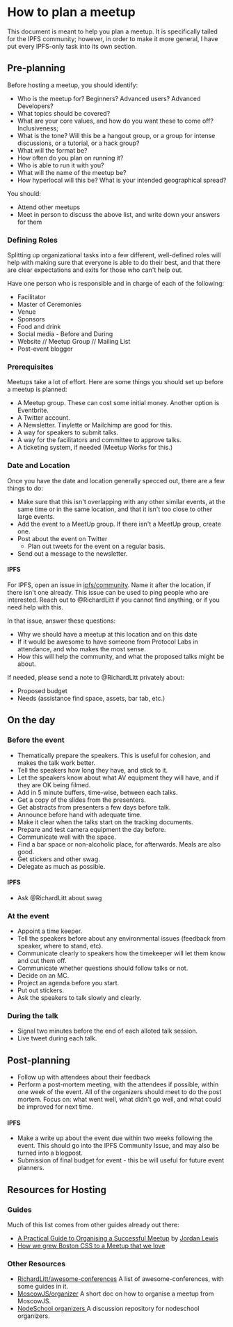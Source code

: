 # How to plan a meetup

This document is meant to help you plan a meetup. It is specifically tailed for the IPFS community; however, in order to make it more general, I have put every IPFS-only task into its own section.

## Pre-planning

Before hosting a meetup, you should identify: 

- Who is the meetup for? Beginners? Advanced users? Advanced Developers?
- What topics should be covered?
- What are your core values, and how do you want these to come off? Inclusiveness;
- What is the tone? Will this be a hangout group, or a group for intense discussions, or a tutorial, or a hack group?
- What will the format be?
- How often do you plan on running it?
- Who is able to run it with you?
- What will the name of the meetup be?
- How hyperlocal will this be? What is your intended geographical spread?

You should:

- Attend other meetups
- Meet in person to discuss the above list, and write down your answers for them

### Defining Roles

Splitting up organizational tasks into a few different, well-defined roles will help with making sure that everyone is able to do their best, and that there are clear expectations and exits for those who can't help out.

Have one person who is responsible and in charge of each of the following:

- Facilitator
- Master of Ceremonies
- Venue
- Sponsors
- Food and drink
- Social media - Before and During
- Website // Meetup Group // Mailing List
- Post-event blogger

### Prerequisites

Meetups take a lot of effort. Here are some things you should set up before a meetup is planned:

- A Meetup group. These can cost some initial money. Another option is Eventbrite.
- A Twitter account.
- A Newsletter. Tinylette or Mailchimp are good for this.
- A way for speakers to submit talks.
- A way for the facilitators and committee to approve talks.
- A ticketing system, if needed (Meetup Works for this.)

### Date and Location

Once you have the date and location generally specced out, there are a few things to do: 

- Make sure that this isn't overlapping with any other similar events, at the same time or in the same location, and that it isn't too close to other large events.
- Add the event to a MeetUp group. If there isn't a MeetUp group, create one.
- Post about the event on Twitter
  - Plan out tweets for the event on a regular basis.
- Send out a message to the newsletter.

#### IPFS

For IPFS, open an issue in [ipfs/community](https://github.com/ipfs/community). Name it after the location, if there isn't one already. This issue can be used to ping people who are interested. Reach out to @RichardLitt if you cannot find anything, or if you need help with this.

In that issue, answer these questions: 
  - Why we should have a meetup at this location and on this date
  - If it would be awesome to have someone from Protocol Labs in attendance, and who makes the most sense.
  - How this will help the community, and what the proposed talks might be about.

If needed, please send a note to @RichardLitt privately about:
  - Proposed budget
  - Needs (assistance find space, assets, bar tab, etc.)

## On the day

### Before the event

- Thematically prepare the speakers. This is useful for cohesion, and makes the talk work better.
- Tell the speakers how long they have, and stick to it.
- Let the speakers know about what AV equipment they will have, and if they are OK being filmed.
- Add in 5 minute buffers, time-wise, between each talks.
- Get a copy of the slides from the presenters.
- Get abstracts from presenters a few days before talk.
- Announce before hand with adequate time.
- Make it clear when the talks start on the tracking documents.
- Prepare and test camera equipment the day before.
- Communicate well with the space.
- Find a bar space or non-alcoholic place, for afterwards. Meals are also good.
- Get stickers and other swag.
- Delegate as much as possible.

#### IPFS

- Ask @RichardLitt about swag

### At the event

- Appoint a time keeper.
- Tell the speakers before about any environmental issues (feedback from speaker, where to stand, etc).
- Communicate clearly to speakers how the timekeeper will let them know and cut them off.
- Communicate whether questions should follow talks or not.
- Decide on an MC.
- Project an agenda before you start.
- Put out stickers.
- Ask the speakers to talk slowly and clearly.

### During the talk
- Signal two minutes before the end of each alloted talk session.
- Live tweet during each talk.

## Post-planning

- Follow up with attendees about their feedback
- Perform a post-mortem meeting, with the attendees if possible, within one week of the event. All of the organizers should meet to do the post mortem. Focus on: what went well, what didn't go well, and what could be improved for next time.

#### IPFS

- Make a write up about the event due within two weeks following the event. This should go into the IPFS Community Issue, and may also be turned into a blogpost.
- Submission of final budget for event - this be will useful for future event planners.

## Resources for Hosting

### Guides

Much of this list comes from other guides already out there:

- [A Practical Guide to Organising a Successful Meetup](http://inside.envato.com/guide-to-meetups/) by [Jordan Lewis](https://twitter.com/jordanlewiz)
- [How we grew Boston CSS to a Meetup that we love](https://medium.com/@acacheung/how-we-grew-boston-css-to-a-meetup-that-we-love-5eeb72a7c460#.o4zenmbhg)

### Other Resources

- [RichardLitt/awesome-conferences](https://github.com/RichardLitt/awesome-conferences) A list of awesome-conferences, with some guides in it.
- [MoscowJS/organizer](https://github.com/MoscowJS/organizer) A short doc on how to organise a meetup from MoscowJS.
- [NodeSchool organizers ](https://github.com/nodeschool/organizers) A discussion repository for nodeschool organizers.
